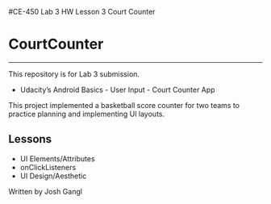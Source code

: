 #CE-450 Lab 3 HW Lesson 3 Court Counter
# CourtCounter

---
This repository is for Lab 3 submission.

- Udacity’s Android Basics - User Input - Court Counter App

This project implemented a basketball score counter for two teams to practice planning and implementing
UI layouts.

## Lessons
 
- UI Elements/Attributes
- onClickListeners
- UI Design/Aesthetic


Written by Josh Gangl
